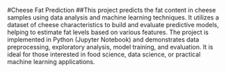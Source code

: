 #Cheese Fat Prediction
##This project predicts the fat content in cheese samples using data analysis and machine learning techniques. It utilizes a dataset of cheese characteristics to build and evaluate predictive models, helping to estimate fat levels based on various features. The project is implemented in Python (Jupyter Notebook) and demonstrates data preprocessing, exploratory analysis, model training, and evaluation. It is ideal for those interested in food science, data science, or practical machine learning applications.
